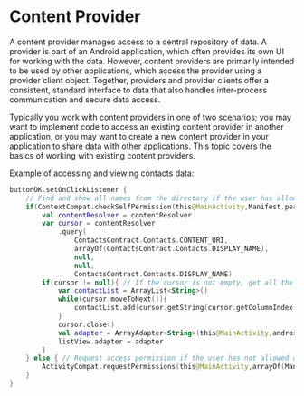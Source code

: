 # Content Provider
A content provider manages access to a central repository of data. A provider is part of an Android application, which often provides its own UI for working with the data. However, content providers are primarily intended to be used by other applications, which access the provider using a provider client object. Together, providers and provider clients offer a consistent, standard interface to data that also handles inter-process communication and secure data access.

Typically you work with content providers in one of two scenarios; you may want to implement code to access an existing content provider in another application, or you may want to create a new content provider in your application to share data with other applications. This topic covers the basics of working with existing content providers.

Example of accessing and viewing contacts data:
```kotlin
buttonOK.setOnClickListener {
    // Find and show all names from the directory if the user has allowed access.
    if(ContextCompat.checkSelfPermission(this@MainActivity,Manifest.permission.READ_CONTACTS) == PackageManager.PERMISSION_GRANTED){
        val contentResolver = contentResolver
        var cursor = contentResolver
            .query(
                ContactsContract.Contacts.CONTENT_URI,
                arrayOf(ContactsContract.Contacts.DISPLAY_NAME),
                null,
                null,
                ContactsContract.Contacts.DISPLAY_NAME)
        if(cursor != null){ // If the cursor is not empty, get all the content step by step and save it.
            var contactList = ArrayList<String>()
            while(cursor.moveToNext()){
                contactList.add(cursor.getString(cursor.getColumnIndex(ContactsContract.Contacts.DISPLAY_NAME)))
            }
            cursor.close()
            val adapter = ArrayAdapter<String>(this@MainActivity,android.R.layout.simple_list_item_1,contactList)
            listView.adapter = adapter
        }
    } else { // Request access permission if the user has not allowed access.
        ActivityCompat.requestPermissions(this@MainActivity,arrayOf(Manifest.permission.READ_CONTACTS),1)
    }
}
```
